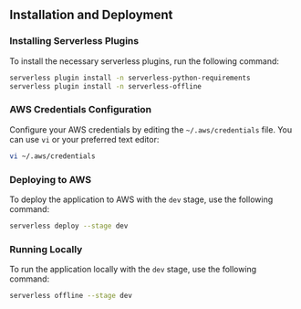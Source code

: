 ## Installation and Deployment

### Installing Serverless Plugins
To install the necessary serverless plugins, run the following command:
```bash
serverless plugin install -n serverless-python-requirements
serverless plugin install -n serverless-offline
```

### AWS Credentials Configuration
Configure your AWS credentials by editing the `~/.aws/credentials` file. You can use `vi` or your preferred text editor:
```bash
vi ~/.aws/credentials
```

### Deploying to AWS
To deploy the application to AWS with the `dev` stage, use the following command:
```bash
serverless deploy --stage dev
```

### Running Locally
To run the application locally with the `dev` stage, use the following command:
```bash
serverless offline --stage dev
```
